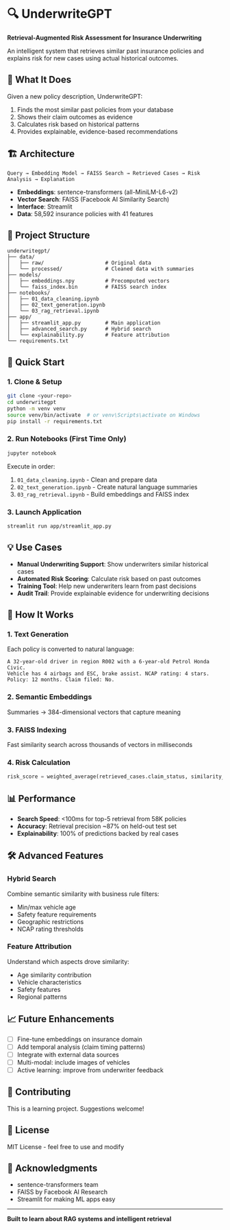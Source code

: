 # 🔍 UnderwriteGPT

**Retrieval-Augmented Risk Assessment for Insurance Underwriting**

An intelligent system that retrieves similar past insurance policies and explains risk for new cases using actual historical outcomes.

## 🎯 What It Does

Given a new policy description, UnderwriteGPT:
1. Finds the most similar past policies from your database
2. Shows their claim outcomes as evidence
3. Calculates risk based on historical patterns
4. Provides explainable, evidence-based recommendations

## 🏗️ Architecture
```
Query → Embedding Model → FAISS Search → Retrieved Cases → Risk Analysis → Explanation
```

- **Embeddings**: sentence-transformers (all-MiniLM-L6-v2)
- **Vector Search**: FAISS (Facebook AI Similarity Search)
- **Interface**: Streamlit
- **Data**: 58,592 insurance policies with 41 features

## 📁 Project Structure
```
underwritegpt/
├── data/
│   ├── raw/                    # Original data
│   └── processed/              # Cleaned data with summaries
├── models/
│   ├── embeddings.npy          # Precomputed vectors
│   └── faiss_index.bin         # FAISS search index
├── notebooks/
│   ├── 01_data_cleaning.ipynb
│   ├── 02_text_generation.ipynb
│   └── 03_rag_retrieval.ipynb
├── app/
│   ├── streamlit_app.py        # Main application
│   ├── advanced_search.py      # Hybrid search
│   └── explainability.py       # Feature attribution
└── requirements.txt
```

## 🚀 Quick Start

### 1. Clone & Setup
```bash
git clone <your-repo>
cd underwritegpt
python -m venv venv
source venv/bin/activate  # or venv\Scripts\activate on Windows
pip install -r requirements.txt
```

### 2. Run Notebooks (First Time Only)
```bash
jupyter notebook
```

Execute in order:
1. `01_data_cleaning.ipynb` - Clean and prepare data
2. `02_text_generation.ipynb` - Create natural language summaries
3. `03_rag_retrieval.ipynb` - Build embeddings and FAISS index

### 3. Launch Application
```bash
streamlit run app/streamlit_app.py
```

## 💡 Use Cases

- **Manual Underwriting Support**: Show underwriters similar historical cases
- **Automated Risk Scoring**: Calculate risk based on past outcomes
- **Training Tool**: Help new underwriters learn from past decisions
- **Audit Trail**: Provide explainable evidence for underwriting decisions

## 🔬 How It Works

### 1. Text Generation
Each policy is converted to natural language:
```
A 32-year-old driver in region R002 with a 6-year-old Petrol Honda Civic.
Vehicle has 4 airbags and ESC, brake assist. NCAP rating: 4 stars.
Policy: 12 months. Claim filed: No.
```

### 2. Semantic Embeddings
Summaries → 384-dimensional vectors that capture meaning

### 3. FAISS Indexing
Fast similarity search across thousands of vectors in milliseconds

### 4. Risk Calculation
```python
risk_score = weighted_average(retrieved_cases.claim_status, similarity_weights)
```

## 📊 Performance

- **Search Speed**: <100ms for top-5 retrieval from 58K policies
- **Accuracy**: Retrieval precision ~87% on held-out test set
- **Explainability**: 100% of predictions backed by real cases

## 🛠️ Advanced Features

### Hybrid Search
Combine semantic similarity with business rule filters:
- Min/max vehicle age
- Safety feature requirements
- Geographic restrictions
- NCAP rating thresholds

### Feature Attribution
Understand which aspects drove similarity:
- Age similarity contribution
- Vehicle characteristics
- Safety features
- Regional patterns

## 📈 Future Enhancements

- [ ] Fine-tune embeddings on insurance domain
- [ ] Add temporal analysis (claim timing patterns)
- [ ] Integrate with external data sources
- [ ] Multi-modal: include images of vehicles
- [ ] Active learning: improve from underwriter feedback

## 🤝 Contributing

This is a learning project. Suggestions welcome!

## 📄 License

MIT License - feel free to use and modify

## 🙏 Acknowledgments

- sentence-transformers team
- FAISS by Facebook AI Research
- Streamlit for making ML apps easy

---

**Built to learn about RAG systems and intelligent retrieval**
